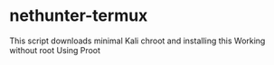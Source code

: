 # nethunter-termux
This script downloads minimal Kali chroot and installing this
Working without root
Using Proot
